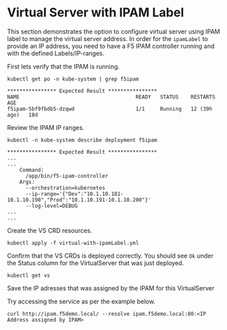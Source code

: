 # Virtual Server with IPAM Label

This section demonstrates the option to configure virtual server using IPAM label to manage the virtual server address. 
In order for the `ipamLabel` to provide an IP address, you need to have a F5 IPAM controller running and with the defined Labels/IP-ranges.

First lets verify that the IPAM is running.

```
kubectl get po -n kube-system | grep f5ipam

**************** Expected Result ****************
NAME                                      READY   STATUS    RESTARTS       AGE
f5ipam-5bf9fbdb5-dzqwd                    1/1     Running   12 (39h ago)   18d
```

Review the IPAM IP ranges.

```
kubectl -n kube-system describe deployment f5ipam

**************** Expected Result ****************
...
...
    Command:
      /app/bin/f5-ipam-controller
    Args:
      --orchestration=kubernetes
      --ip-range='{"Dev":"10.1.10.181-10.1.10.190","Prod":"10.1.10.191-10.1.10.200"}'
      --log-level=DEBUG
...
...
```


Create the VS CRD resources. 
```
kubectl apply -f virtual-with-ipamLabel.yml
```

Confirm that the VS CRDs is deployed correctly. You should see `Ok` under the Status column for the VirtualServer that was just deployed.
```
kubectl get vs 
```
Save the IP adresses that was assigned by the IPAM for this VirtualServer

Try accessing the service as per the example below. 
```
curl http://ipam.f5demo.local/ --resolve ipam.f5demo.local:80:<IP Address assigned by IPAM>
```

